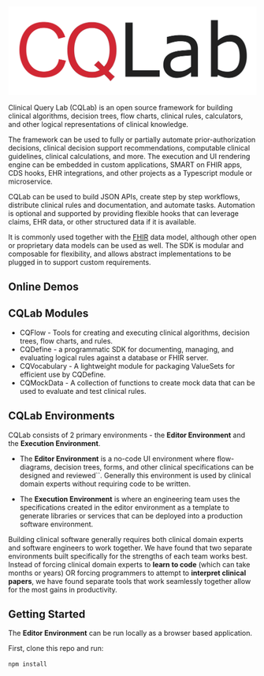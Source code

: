 ![Contribution guidelines for this project](cqlab-full-name.png)


Clinical Query Lab (CQLab) is an open source framework for building clinical algorithms, decision trees, flow charts, clinical rules, calculators, and other logical representations of clinical knowledge.

The framework can be used to fully or partially automate prior-authorization decisions, clinical decision support recommendations, computable clinical guidelines, clinical calculations, and more. The execution and UI rendering engine can be embedded in custom applications, SMART on FHIR apps, CDS hooks, EHR integrations, and other projects as a Typescript module or microservice. 

CQLab can be used to build JSON APIs, create step by step workflows, distribute clinical rules and documentation, and automate tasks. Automation is optional and supported by providing flexible hooks that can leverage claims, EHR data, or other structured data if it is available.

It is commonly used together with the [FHIR](https://www.hl7.org/fhir/) data model, although other open or proprietary data models can be used as well. The SDK is modular and composable for flexibility, and allows abstract implementations to be plugged in to support custom requirements.

## Online Demos

## CQLab Modules

- CQFlow - Tools for creating and executing clinical algorithms, decision trees, flow charts, and rules.
- CQDefine - a programmatic SDK for documenting, managing, and evaluating logical rules against a database or FHIR server.
- CQVocabulary - A lightweight module for packaging ValueSets for efficient use by CQDefine.
- CQMockData - A collection of functions to create mock data that can be used to evaluate and test clinical rules.

## CQLab Environments

CQLab consists of 2 primary environments - the **Editor Environment** and the **Execution Environment**.

- The **Editor Environment** is a no-code UI environment where flow-diagrams, decision trees, forms, and other clinical specifications can be designed and reviewed``. Generally this environment is used by clinical domain experts without requiring code to be written.

- The **Execution Environment** is where an engineering team uses the specifications created in the editor environment as a template to generate libraries or services that can be deployed into a production software environment.

Building clinical software generally requires both clinical domain experts and software engineers to work together. We have found that two separate environments built specifically for the strengths of each team works best. Instead of forcing clinical domain experts to **learn to code** (which can take months or years) OR forcing programmers to attempt to **interpret clinical papers**, we have found separate tools that work seamlessly together allow for the most gains in productivity.

## Getting Started
The **Editor Environment** can be run locally as a browser based application.

First, clone this repo and run:

`npm install`

